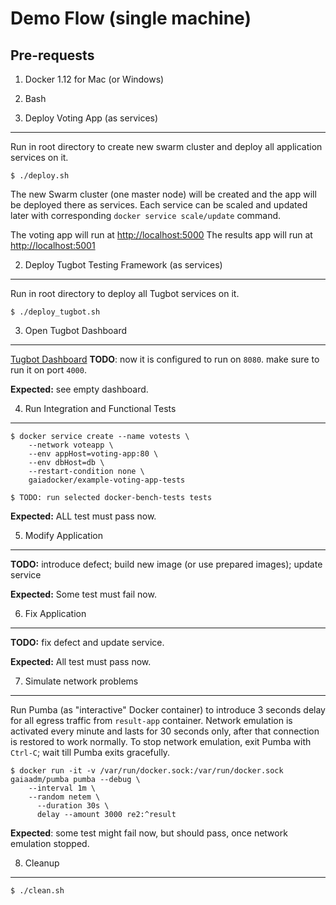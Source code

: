 Demo Flow (single machine)
=========

Pre-requests
------------

1. Docker 1.12 for Mac (or Windows)
2. Bash


1. Deploy Voting App (as services)
-----

Run in root directory to create new swarm cluster and deploy all application services on it.

    $ ./deploy.sh

The new Swarm cluster (one master node) will be created and the app will be deployed there as services. Each service can be scaled and updated later with corresponding `docker service scale/update` command.

The voting app will run at [http://localhost:5000](http://localhost:5000)
The results app will run at [http://localhost:5001](http://localhost:5001)

2. Deploy Tugbot Testing Framework (as services)
----

Run in root directory to deploy all Tugbot services on it.

    $ ./deploy_tugbot.sh

3. Open Tugbot Dashboard
----

[Tugbot Dashboard](http://localhost:8080) **TODO**: now it is configured to run on `8080`. make sure to run it on port `4000`.

**Expected:** see empty dashboard.

4. Run Integration and Functional Tests
----

    $ docker service create --name votests \
        --network voteapp \
        --env appHost=voting-app:80 \
        --env dbHost=db \
        --restart-condition none \
        gaiadocker/example-voting-app-tests

    $ TODO: run selected docker-bench-tests tests

**Expected:** ALL test must pass now.

5. Modify Application
----

**TODO:** introduce defect; build new image (or use prepared images); update service

**Expected:** Some test must fail now.

6. Fix Application
----

**TODO:** fix defect and update service.

**Expected:** All test must pass now.

7. Simulate network problems
----

Run Pumba (as "interactive" Docker container) to introduce 3 seconds delay for all egress traffic from `result-app` container. Network emulation is activated every minute and lasts for 30 seconds only, after that connection is restored to work normally.
To stop network emulation, exit Pumba with `Ctrl-C`; wait till Pumba exits gracefully.

    $ docker run -it -v /var/run/docker.sock:/var/run/docker.sock gaiaadm/pumba pumba --debug \
        --interval 1m \
        --random netem \
          --duration 30s \
          delay --amount 3000 re2:^result

**Expected**: some test might fail now, but should pass, once network emulation stopped.

8. Cleanup
----
    $ ./clean.sh
